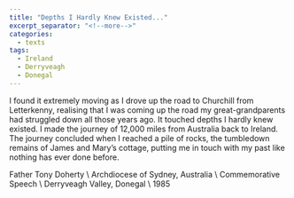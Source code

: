 ```yaml
---
title: "Depths I Hardly Knew Existed..."
excerpt_separator: "<!--more-->"
categories:
  - texts
tags:
  - Ireland
  - Derryveagh
  - Donegal
---
```

I found it extremely moving as I drove up the road to Churchill from Letterkenny, realising that I was coming up the road my great-grandparents had struggled down all those years ago. It touched depths I hardly knew existed. I made the journey of 12,000 miles from Australia back to Ireland. The journey concluded when I reached a pile of rocks, the tumbledown remains of James and Mary’s cottage, putting me in touch with my past like nothing has ever done before.  
<!--more-->
Father Tony Doherty       \\
Archdiocese of Sydney, Australia       \\
Commemorative Speech       \\
Derryveagh Valley, Donegal       \\
1985
